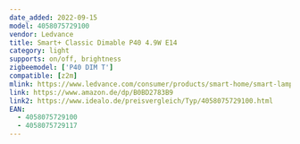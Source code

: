 ```yaml
---
date_added: 2022-09-15
model: 4058075729100 
vendor: Ledvance
title: Smart+ Classic Dimable P40 4.9W E14
category: light
supports: on/off, brightness
zigbeemodel: ['P40 DIM T']
compatible: [z2m]
mlink: https://www.ledvance.com/consumer/products/smart-home/smart-lamps/smart-zigbee/smart-classic-heatsink-lamps-with-zigbee-technology/classic-candle-shape-with-zigbee-technology-c6387?productId=203896
link: https://www.amazon.de/dp/B0BD2783B9
link2: https://www.idealo.de/preisvergleich/Typ/4058075729100.html
EAN: 
  - 4058075729100 
  - 4058075729117
---
```

